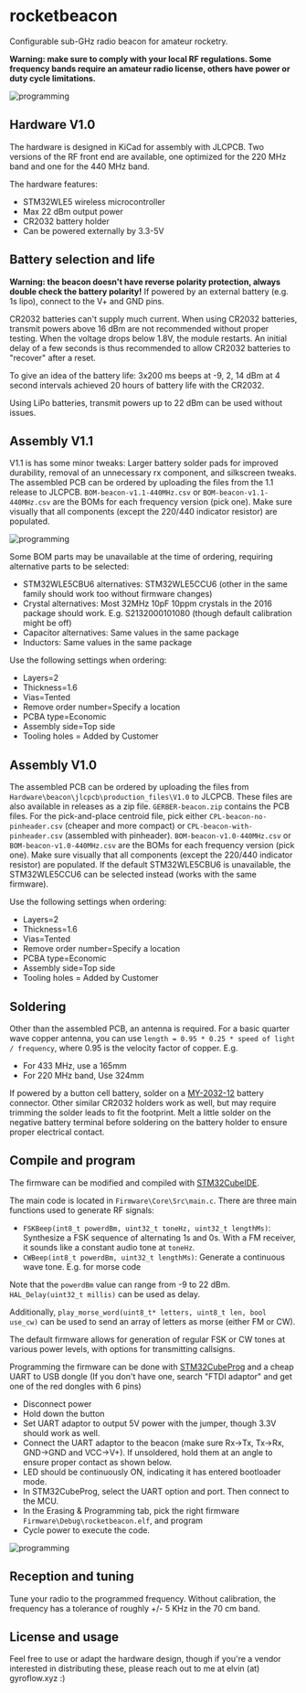 # rocketbeacon
Configurable sub-GHz radio beacon for amateur rocketry.

**Warning: make sure to comply with your local RF regulations. Some frequency bands require an amateur radio license, others have power or duty cycle limitations.**

![programming](Images/render.png)

## Hardware V1.0
The hardware is designed in KiCad for assembly with JLCPCB. Two versions of the RF front end are available, one optimized for the 220 MHz band and one for the 440 MHz band.

The hardware features:

* STM32WLE5 wireless microcontroller
* Max 22 dBm output power
* CR2032 battery holder
* Can be powered externally by 3.3-5V

## Battery selection and life
**Warning: the beacon doesn't have reverse polarity protection, always double check the battery polarity!** If powered by an external battery (e.g. 1s lipo), connect to the V+ and GND pins. 

CR2032 batteries can't supply much current. When using CR2032 batteries, transmit powers above 16 dBm are not recommended without proper testing. When the voltage drops below 1.8V, the module restarts. An initial delay of a few seconds is thus recommended to allow CR2032 batteries to "recover" after a reset.

To give an idea of the battery life: 3x200 ms beeps at -9, 2, 14 dBm at 4 second intervals achieved 20 hours of battery life with the CR2032. 

Using LiPo batteries, transmit powers up to 22 dBm can be used without issues.

## Assembly V1.1
V1.1 is has some minor tweaks: Larger battery solder pads for improved durability, removal of an unnecessary rx component, and silkscreen tweaks.
The assembled PCB can be ordered by uploading the files from the 1.1 release to JLCPCB. `BOM-beacon-v1.1-440MHz.csv` or `BOM-beacon-v1.1-440MHz.csv` are the BOMs for each frequency version (pick one). Make sure visually that all components (except the 220/440 indicator resistor) are populated.

![programming](Images/jlc_screenshot.png)

Some BOM parts may be unavailable at the time of ordering, requiring alternative parts to be selected:

* STM32WLE5CBU6 alternatives: STM32WLE5CCU6 (other in the same family should work too without firmware changes)
* Crystal alternatives: Most 32MHz 10pF 10ppm crystals in the 2016 package should work. E.g. S2132000101080 (though default calibration might be off)
* Capacitor alternatives: Same values in the same package
* Inductors: Same values in the same package

Use the following settings when ordering:

* Layers=2
* Thickness=1.6
* Vias=Tented
* Remove order number=Specify a location
* PCBA type=Economic
* Assembly side=Top side
* Tooling holes = Added by Customer

## Assembly V1.0
The assembled PCB can be ordered by uploading the files from `Hardware\beacon\jlcpcb\production_files\V1.0` to JLCPCB. These files are also available in releases as a zip file. `GERBER-beacon.zip` contains the PCB files. For the pick-and-place centroid file, pick either `CPL-beacon-no-pinheader.csv` (cheaper and more compact) or `CPL-beacon-with-pinheader.csv` (assembled with pinheader). `BOM-beacon-v1.0-440MHz.csv` or `BOM-beacon-v1.0-440MHz.csv` are the BOMs for each frequency version (pick one). Make sure visually that all components (except the 220/440 indicator resistor) are populated. If the default STM32WLE5CBU6 is unavailable, the STM32WLE5CCU6 can be selected instead (works with the same firmware).

Use the following settings when ordering:

* Layers=2
* Thickness=1.6
* Vias=Tented
* Remove order number=Specify a location
* PCBA type=Economic
* Assembly side=Top side
* Tooling holes = Added by Customer

## Soldering

Other than the assembled PCB, an antenna is required. For a basic quarter wave copper antenna, you can use `length = 0.95 * 0.25 * speed of light / frequency`, where 0.95 is the velocity factor of copper. E.g.

* For 433 MHz, use a 165mm
* For 220 MHz band, Use 324mm

If powered by a button cell battery, solder on a [MY-2032-12](https://www.lcsc.com/product-detail/Battery-Connectors_MYOUNG-MY-2032-12_C964833.html) battery connector. Other similar CR2032 holders work as well, but may require trimming the solder leads to fit the footprint. Melt a little solder on the negative battery terminal before soldering on the battery holder to ensure proper electrical contact.


## Compile and program
The firmware can be modified and compiled with [STM32CubeIDE](https://www.st.com/en/development-tools/stm32cubeide.html).

The main code is located in `Firmware\Core\Src\main.c`. There are three main functions used to generate RF signals:

* `FSKBeep(int8_t powerdBm, uint32_t toneHz, uint32_t lengthMs)`: Synthesize a FSK sequence of alternating 1s and 0s. With a FM receiver, it sounds like a constant audio tone at `toneHz`.
* `CWBeep(int8_t powerdBm, uint32_t lengthMs)`: Generate a continuous wave tone. E.g. for morse code

Note that the `powerdBm` value can range from -9 to 22 dBm. `HAL_Delay(uint32_t millis)` can be used as delay.

Additionally, `play_morse_word(uint8_t* letters, uint8_t len, bool use_cw)` can be used to send an array of letters as morse (either FM or CW).

The default firmware allows for generation of regular FSK or CW tones at various power levels, with options for transmitting callsigns.

Programming the firmware can be done with [STM32CubeProg](https://www.st.com/en/development-tools/stm32cubeprog.html) and a cheap UART to USB dongle (If you don't have one, search "FTDI adaptor" and get one of the red dongles with 6 pins)

* Disconnect power
* Hold down the button
* Set UART adaptor to output 5V power with the jumper, though 3.3V should work as well.
* Connect the UART adaptor to the beacon (make sure Rx->Tx, Tx->Rx, GND->GND and VCC->V+). If unsoldered, hold them at an angle to ensure proper contact as shown below.
* LED should be continuously ON, indicating it has entered bootloader mode.
* In STM32CubeProg, select the UART option and port. Then connect to the MCU.
* In the Erasing & Programming tab, pick the right firmware `Firmware\Debug\rocketbeacon.elf`, and program
* Cycle power to execute the code.


![programming](Images/programming.png)

## Reception and tuning
Tune your radio to the programmed frequency. Without calibration, the frequency has a tolerance of roughly +/- 5 KHz in the 70 cm band.


## License and usage
Feel free to use or adapt the hardware design, though if you're a vendor interested in distributing these, please reach out to me at elvin (at) gyroflow.xyz :)